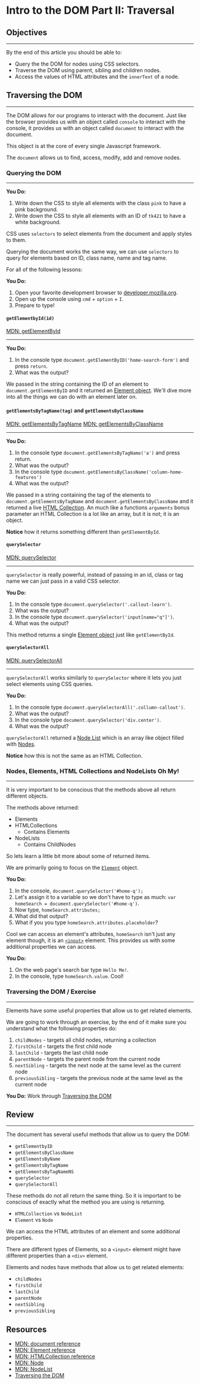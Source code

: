 # Intro to the DOM Part II: Traversal

## Objectives

***

By the end of this article you should be able to:

- Query the the DOM for nodes using CSS selectors.
- Traverse the DOM using parent, sibling and children nodes.
- Access the values of HTML attributes and the `innerText` of a node.

## Traversing the DOM

***

The DOM allows for our programs to interact with the document. Just like the browser provides us with an object called `console` to interact with the console, it provides us with an object called `document` to interact with the document.

This object is at the core of every single Javascript framework.

The `document` allows us to find, access, modify, add and remove nodes.

### Querying the DOM

***

**You Do:**
1. Write down the CSS to style all elements with the class `pink` to have a pink background.
1. Write down the CSS to style all elements with an ID of `tk421` to have a white background.

CSS uses `selectors` to select elements from the document and apply styles to them.

Querying the document works the same way, we can use `selectors` to query for elements based on ID, class name, name and tag name.

For all of the following lessons:

**You Do:**
1. Open your favorite development browser to [developer.mozilla.org](https://developer.mozilla.org/en-US/).
1. Open up the console using `cmd` + `option` + `I`.
1. Prepare to type!

#### `getElementbyId(id)`
[MDN: getElementById](https://developer.mozilla.org/en-US/docs/Web/API/Document/getElementById)
***

**You Do:**
1. In the console type `document.getElementByID('home-search-form')` and press `return`.
1. What was the output?

We passed in the string containing the ID of an element to `document.getElementByID` and it returned an [Element object](https://developer.mozilla.org/en-US/docs/Web/API/Element). We'll dive more into all the things we can do with an element later on.


#### `getElementsByTagName(tag)` and `getElementsByClassName`
[MDN: getElementsByTagName](https://developer.mozilla.org/en-US/docs/Web/API/Document/getElementsByTagName)
[MDN: getElementsByClassName](https://developer.mozilla.org/en-US/docs/Web/API/Document/getElementsByClassName)
***

**You Do:**
1. In the console type `document.getElementsByTagName('a')` and press return.
1. What was the output?
1. In the console type `document.getElementsByClassName('column-home-features')`
1. What was the output?

We passed in a string containing the tag of the elements to `document.getElementsByTagName` and `document.getElementsByClassName` and it returned a live [HTML Collection](https://developer.mozilla.org/en-US/docs/Web/API/HTMLCollection). An much like a functions `arguments` bonus parameter an HTML Collection is a lot like an array, but it is not; it is an object.

**Notice** how it returns something different than `getElementById`.

#### `querySelector`
[MDN: querySelector](https://developer.mozilla.org/en-US/docs/Web/API/Document/querySelector)

***

`querySelector` is really powerful, instead of passing in an id, class or tag name we can just pass in a valid CSS selector.

**You Do:**
1. In the console type `document.querySelector('.callout-learn')`.
1. What was the output?
1. In the console type `document.querySelector('input[name="q"]')`.
1. What was the output?

This method returns a single [Element object](https://developer.mozilla.org/en-US/docs/Web/API/Element) just like `getElementById`.

#### `querySelectorAll`
[MDN: querySelectorAll](https://developer.mozilla.org/en-US/docs/Web/API/Document/querySelectorAll)

***

`querySelectorAll` works similarly to `querySelector` where it lets you just select elements using CSS queries.


**You Do:**
1. In the console type `document.querySelectorAll('.collumn-callout')`.
1. What was the output?
1. In the console type `document.querySelector('div.center')`.
1. What was the output?

`querySelectorAll` returned a [Node List](https://developer.mozilla.org/en-US/docs/Web/API/NodeList) which is an array like object filled with [Nodes](https://developer.mozilla.org/en-US/docs/Web/API/Node).

**Notice** how this is not the same as an HTML Collection.

### Nodes, Elements, HTML Collections and NodeLists Oh My!

***

It is very important to be conscious that the methods above all return different objects.

The methods above returned:
- Elements
- HTMLCollections
  - Contains Elements
- NodeLists
  - Contains ChildNodes

So lets learn a little bit more about some of returned items.

We are primarily going to focus on the [`Element`](https://developer.mozilla.org/en-US/docs/Web/API/Element) object.

**You Do:**
1. In the console, `document.querySelector('#home-q');`
1. Let's assign it to a variable so we don't have to type as much: `var homeSearch = document.querySelector('#home-q')`.
1. Now type, `homeSearch.attributes;`
1. What did that output?
1. What if you you type `homeSearch.attributes.placeholder`?

Cool we can access an element's attributes, `homeSearch` isn't just any element though, it is an [`<input>`](https://developer.mozilla.org/en-US/docs/Web/HTML/Element/input) element. This provides us with some additional properties we can access.

**You Do:**
1. On the web page's search bar type `Hello Me!`.
1. In the console, type `homeSearch.value`. Cool!


### Traversing the DOM / Exercise

***

Elements have some useful properties that allow us to get related elements.

We are going to work through an exercise, by the end of it make sure you understand what the following properties do:

1. `childNodes` - targets all child nodes, returning a collection
1. `firstChild` - targets the first child node
1. `lastChild` - targets the last child node
1. `parentNode` - targets the parent node from the current node
1. `nextSibling` - targets the next node at the same level as the current node
1. `previousSibling` - targets the previous node at the same level as the current node

**You Do:** Work through [Traversing the DOM](http://javascript.info/tutorial/traversing-dom)

## Review

***

The document has several useful methods that allow us to query the DOM:

- `getElementbyID`
- `getElementsByClassName`
- `getElementsByName`
- `getElementsByTagName`
- `getElementsByTagNameNS`
- `querySelector`
- `querySelectorAll`

These methods do not all return the same thing. So it is important to be conscious of exactly what the method you are using is returning.

- `HTMLCollection` vs `NodeList`
- `Element` vs `Node`

We can access the HTML attributes of an element and some additional properties.

There are different types of Elements, so a `<input>` element might have different properties than a `<div>` element.

Elements and nodes have methods that allow us to get related elements:

- `childNodes`
- `firstChild`
- `lastChild`
- `parentNode`
- `nextSibling`
- `previousSibling`

## Resources

- [MDN: document reference](https://developer.mozilla.org/en-US/docs/Web/API/Document)
- [MDN: Element reference](https://developer.mozilla.org/en-US/docs/Web/API/Element)
- [MDN: HTMLCollection reference](https://developer.mozilla.org/en-US/docs/Web/API/HTMLCollection)
- [MDN: Node](https://developer.mozilla.org/en-US/docs/Web/API/Node)
- [MDN: NodeList](https://developer.mozilla.org/en-US/docs/Web/API/NodeList)
- [Traversing the DOM](http://javascript.info/tutorial/traversing-dom)
